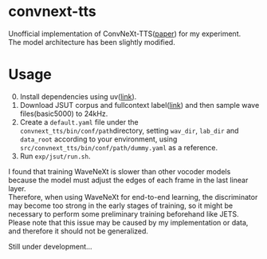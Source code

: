 # convnext-tts

Unofficial implementation of ConvNeXt-TTS([paper](https://ieeexplore.ieee.org/document/10446890)) for my experiment.  
The model architecture has been slightly modified.

# Usage

0. Install dependencies using uv([link](https://docs.astral.sh/uv/getting-started/installation/)).
1. Download JSUT corpus and fullcontext label([link](https://github.com/sarulab-speech/jsut-label)) and then sample wave files(basic5000) to 24kHz.
2. Create a `default.yaml` file under the `convnext_tts/bin/conf/path`directory, setting `wav_dir`, `lab_dir` and `data_root` according to your environment, using `src/convnext_tts/bin/conf/path/dummy.yaml` as a reference.
3. Run `exp/jsut/run.sh`.

I found that training WaveNeXt is slower than other vocoder models because the model must adjust the edges of each frame in the last linear layer.  
Therefore, when using WaveNeXt for end-to-end learning, the discriminator may become too strong in the early stages of training, so it might be necessary to perform some preliminary training beforehand like JETS.  
Please note that this issue may be caused by my implementation or data, and therefore it should not be generalized.

Still under development...